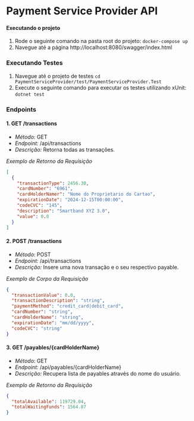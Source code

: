 # Payment Service Provider API

#### Executando o projeto

1) Rode o seguinte comando na pasta root do projeto: ```docker-compose up```
2) Navegue até a página http://localhost:8080/swagger/index.html

### Executando Testes

1. Navegue até o projeto de testes ```cd PaymentServiceProvider/test/PaymentServiceProvider.Test```
2. Execute o seguinte comando para executar os testes utilizando xUnit: ```dotnet test```
   
### Endpoints

#### 1. GET /transactions

- *Método:* GET
- *Endpoint:* /api/transactions
- *Descrição:* Retorna todas as transações.

*Exemplo de Retorno da Requisição*
```json
[
  {
    "transactionType": 2456.30,
    "cardNumber": "6961",
    "cardHolderNamer": "Nome do Proprietario do Cartao",
    "expirationDate": "2024-12-15T00:00:00",
    "codeCVC": "145",
    "description": "Smartband XYZ 3.0",
    "value": 0.0
  }
]
```

#### 2. POST /transactions

- *Método:* POST
- *Endpoint:* /api/transactions
- *Descrição:* Insere uma nova transação e o seu respectivo payable.

*Exemplo de Corpo da Requisição*
```json
{
  "transactionValue": 0.0,
  "transactionDescription": "string",
  "paymentMethod": "credit_card|debit_card",
  "cardNumber": "string",
  "cardHolderName": "string",
  "expirationDate": "mm/dd/yyyy",
  "codeCVC": "string"
}
```

#### 3. GET /payables/{cardHolderName}

- *Método:* GET
- *Endpoint:* /api/payables/{cardHolderName}
- *Descrição:* Recupera lista de payables através do nome do usuário.

*Exemplo de Retorno da Requisição*
```json
{
  "totalAvailable": 119729.04,
  "totalWaitingFunds": 1564.87
}
```
